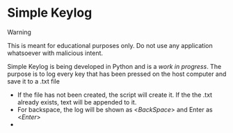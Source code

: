 # Simple Keylog
>[!WARNING]
> This is meant for educational purposes only. Do not use any application whatsoever with malicious intent.

Simple Keylog is being developed in Python and is a *work in progress*. The purpose is to log every key that has been pressed on the host computer and save it to a .txt file
- If the file has not been created, the script will create it. If the the .txt already exists, text will be appended to it.
- For backspace, the log will be shown as <*BackSpace*> and Enter as <*Enter*>
- 
